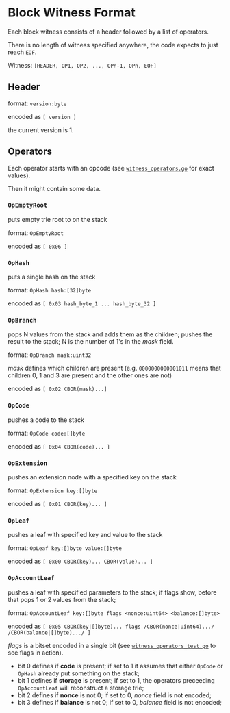 # Block Witness Format

Each block witness consists of a header followed by a list of operators.

There is no length of witness specified anywhere, the code expects to just reach `EOF`.

Witness: `[HEADER, OP1, OP2, ..., OPn-1, OPn, EOF]`


## Header

format: `version:byte`

encoded as `[ version ]`

the current version is 1.

## Operators

Each operator starts with an opcode (see [`witness_operators.go`](../../trie/witness_operators.go) for exact values).

Then it might contain some data.

### `OpEmptyRoot` 

puts empty trie root to on the stack

format: `OpEmptyRoot` 

encoded as `[ 0x06 ]`

### `OpHash` 

puts a single hash on the stack

format: `OpHash hash:[32]byte`

encoded as `[ 0x03 hash_byte_1 ... hash_byte_32 ]`

### `OpBranch`

pops N values from the stack and adds them as the children; pushes the result to the stack; N is the number of 1's in the *mask* field.

format: `OpBranch mask:uint32`

*mask* defines which children are present 
(e.g. `0000000000001011` means that children 0, 1 and 3 are present and the other ones are not)

encoded as `[ 0x02 CBOR(mask)...]`

### `OpCode`

pushes a code to the stack

format: `OpCode code:[]byte`

encoded as `[ 0x04 CBOR(code)... ]`

### `OpExtension`

pushes an extension node with a specified key on the stack

format: `OpExtension key:[]byte` 

encoded as `[ 0x01 CBOR(key)... ]`

### `OpLeaf`

pushes a leaf with specified key and value to the stack

format: `OpLeaf key:[]byte value:[]byte` 

encoded as `[ 0x00 CBOR(key)... CBOR(value)... ]`

### `OpAccountLeaf`

pushes a leaf with specified parameters to the stack; if flags show, before that pops 1 or 2 values from the stack;

format: `OpAccountLeaf key:[]byte flags <nonce:uint64> <balance:[]byte>` 

encoded as `[ 0x05 CBOR(key|[]byte)... flags /CBOR(nonce|uint64).../ /CBOR(balance|[]byte).../ ]`
  
*flags* is a bitset encoded in a single bit (see [`witness_operators_test.go`](../../trie/witness_operators_test.go) to see flags in action).
* bit 0 defines if **code** is present; if set to 1 it assumes that either `OpCode` or `OpHash` already put something on the stack;
* bit 1 defines if **storage** is present; if set to 1, the operators preceeding `OpAccountLeaf` will reconstruct a storage trie;
* bit 2 defines if **nonce** is not 0; if set to 0, *nonce* field is not encoded;
* bit 3 defines if **balance** is not 0; if set to 0, *balance* field is not encoded;
